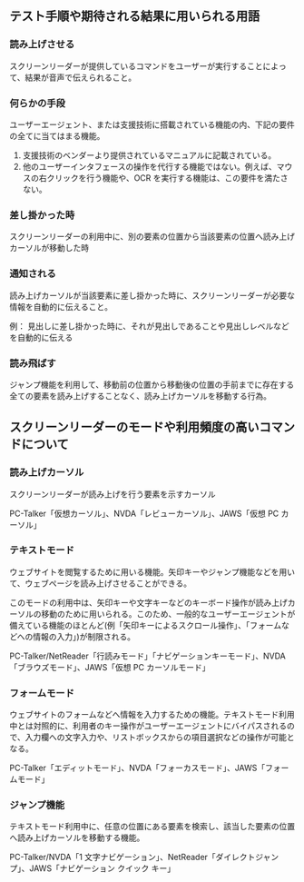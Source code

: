 ## テスト手順や期待される結果に用いられる用語

### 読み上げさせる

スクリーンリーダーが提供しているコマンドをユーザーが実行することによって、結果が音声で伝えられること。

### 何らかの手段

ユーザーエージェント、または支援技術に搭載されている機能の内、下記の要件の全てに当てはまる機能。

1. 支援技術のベンダーより提供されているマニュアルに記載されている。
2. 他のユーザーインタフェースの操作を代行する機能ではない。例えば、マウスの右クリックを行う機能や、OCR を実行する機能は、この要件を満たさない。

### 差し掛かった時

スクリーンリーダーの利用中に、別の要素の位置から当該要素の位置へ読み上げカーソルが移動した時

### 通知される

読み上げカーソルが当該要素に差し掛かった時に、スクリーンリーダーが必要な情報を自動的に伝えること。

例： 見出しに差し掛かった時に、それが見出しであることや見出しレベルなどを自動的に伝える

### 読み飛ばす

ジャンプ機能を利用して、移動前の位置から移動後の位置の手前までに存在する全ての要素を読み上げすることなく、読み上げカーソルを移動する行為。

## スクリーンリーダーのモードや利用頻度の高いコマンドについて

### 読み上げカーソル

スクリーンリーダーが読み上げを行う要素を示すカーソル

PC-Talker「仮想カーソル」、NVDA「レビューカーソル」、JAWS「仮想 PC カーソル」

### テキストモード

ウェブサイトを閲覧するために用いる機能。矢印キーやジャンプ機能などを用いて、ウェブページを読み上げさせることができる。

このモードの利用中は、矢印キーや文字キーなどのキーボード操作が読み上げカーソルの移動のために用いられる。このため、一般的なユーザーエージェントが備えている機能のほとんど(例「矢印キーによるスクロール操作」、「フォームなどへの情報の入力」)が制限される。

PC-Talker/NetReader「行読みモード」「ナビゲーションキーモード」、NVDA「ブラウズモード」、JAWS「仮想 PC カーソルモード」

### フォームモード

ウェブサイトのフォームなどへ情報を入力するための機能。テキストモード利用中とは対照的に、利用者のキー操作がユーザーエージェントにバイパスされるので、入力欄への文字入力や、リストボックスからの項目選択などの操作が可能となる。

PC-Talker「エディットモード」、NVDA「フォーカスモード」、JAWS「フォームモード」

### ジャンプ機能

テキストモード利用中に、任意の位置にある要素を検索し、該当した要素の位置へ読み上げカーソルを移動する機能。

PC-Talker/NVDA「1 文字ナビゲーション」、NetReader「ダイレクトジャンプ」、JAWS「ナビゲーション クイック キー」
